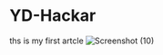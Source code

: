 # YD-Hackar
ths is my first artcle
![Screenshot (10)](https://user-images.githubusercontent.com/64345664/131210398-457bf4f4-3ade-4fca-9fe7-7dd81cb75316.png)
